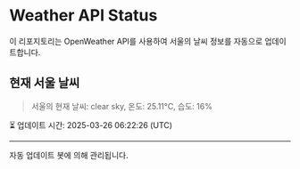 
# Weather API Status

이 리포지토리는 OpenWeather API를 사용하여 서울의 날씨 정보를 자동으로 업데이트합니다.

## 현재 서울 날씨
> 서울의 현재 날씨: clear sky, 온도: 25.11°C, 습도: 16%

⏳ 업데이트 시간: 2025-03-26 06:22:26 (UTC)

---
자동 업데이트 봇에 의해 관리됩니다.

